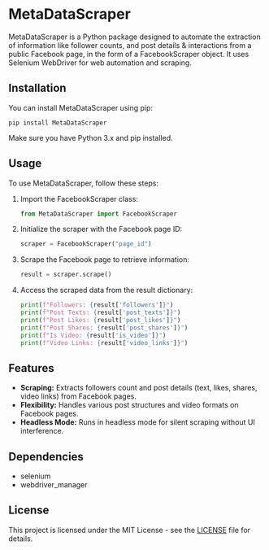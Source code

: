 # MetaDataScraper

MetaDataScraper is a Python package designed to automate the extraction of information like follower counts, and post details & interactions from a public Facebook page, in the form of a FacebookScraper object. It uses Selenium WebDriver for web automation and scraping.

## Installation

You can install MetaDataScraper using pip:

```
pip install MetaDataScraper
```

Make sure you have Python 3.x and pip installed.

## Usage

To use MetaDataScraper, follow these steps:

1. Import the FacebookScraper class:

   ```python
   from MetaDataScraper import FacebookScraper
   ```

2. Initialize the scraper with the Facebook page ID:

   ```python
   scraper = FacebookScraper("page_id")
   ```

3. Scrape the Facebook page to retrieve information:

   ```python
   result = scraper.scrape()
   ```

4. Access the scraped data from the result dictionary:

   ```python
   print(f"Followers: {result['followers']}")
   print(f"Post Texts: {result['post_texts']}")
   print(f"Post Likes: {result['post_likes']}")
   print(f"Post Shares: {result['post_shares']}")
   print(f"Is Video: {result['is_video']}")
   print(f"Video Links: {result['video_links']}")
   ```

## Features

- **Scraping:** Extracts followers count and post details (text, likes, shares, video links) from Facebook pages.
- **Flexibility:** Handles various post structures and video formats on Facebook pages.
- **Headless Mode:** Runs in headless mode for silent scraping without UI interference.

## Dependencies

- selenium
- webdriver_manager

## License

This project is licensed under the MIT License - see the [LICENSE](https://github.com/ishan-surana/MetaDataScraper/blob/main/LICENCE) file for details.

